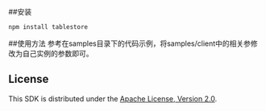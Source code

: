 ##安装

```sh
npm install tablestore
```

##使用方法
参考在samples目录下的代码示例，将samples/client中的相关参修改为自己实例的参数即可。

## License

This SDK is distributed under the
[Apache License, Version 2.0](http://www.apache.org/licenses/LICENSE-2.0).
